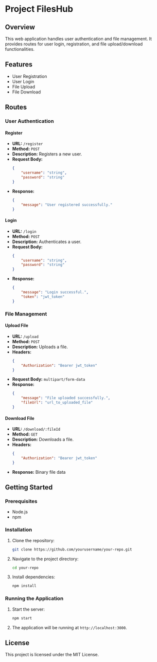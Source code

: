 # Project FilesHub

## Overview

This web application handles user authentication and file management. It provides routes for user login, registration, and file upload/download functionalities.

## Features

- User Registration
- User Login
- File Upload
- File Download

## Routes

### User Authentication

#### Register

- **URL:** `/register`
- **Method:** `POST`
- **Description:** Registers a new user.
- **Request Body:**
    ```json
    {
        "username": "string",
        "password": "string"
    }
    ```
- **Response:**
    ```json
    {
        "message": "User registered successfully."
    }
    ```

#### Login

- **URL:** `/login`
- **Method:** `POST`
- **Description:** Authenticates a user.
- **Request Body:**
    ```json
    {
        "username": "string",
        "password": "string"
    }
    ```
- **Response:**
    ```json
    {
        "message": "Login successful.",
        "token": "jwt_token"
    }
    ```

### File Management

#### Upload File

- **URL:** `/upload`
- **Method:** `POST`
- **Description:** Uploads a file.
- **Headers:**
    ```json
    {
        "Authorization": "Bearer jwt_token"
    }
    ```
- **Request Body:** `multipart/form-data`
- **Response:**
    ```json
    {
        "message": "File uploaded successfully.",
        "fileUrl": "url_to_uploaded_file"
    }
    ```

#### Download File

- **URL:** `/download/:fileId`
- **Method:** `GET`
- **Description:** Downloads a file.
- **Headers:**
    ```json
    {
        "Authorization": "Bearer jwt_token"
    }
    ```
- **Response:** Binary file data

## Getting Started

### Prerequisites

- Node.js
- npm

### Installation

1. Clone the repository:
     ```sh
     git clone https://github.com/yourusername/your-repo.git
     ```
2. Navigate to the project directory:
     ```sh
     cd your-repo
     ```
3. Install dependencies:
     ```sh
     npm install
     ```

### Running the Application

1. Start the server:
     ```sh
     npm start
     ```
2. The application will be running at `http://localhost:3000`.

## License

This project is licensed under the MIT License.
